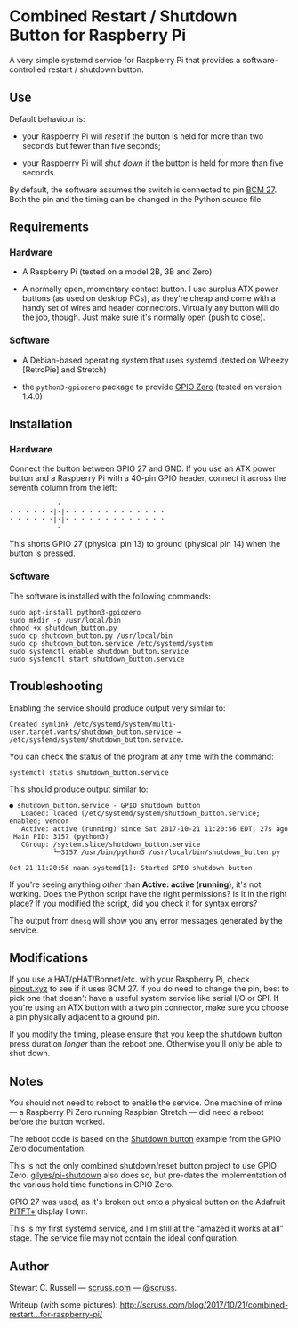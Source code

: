 # Combined Restart / Shutdown Button for Raspberry Pi

A very simple systemd service for Raspberry Pi that provides a
software-controlled restart / shutdown button.

## Use

Default behaviour is:

* your Raspberry Pi will *reset* if the button is held for more than two
  seconds but fewer than five seconds;

* your Raspberry Pi will *shut down* if the button is held for more than five
  seconds.

By default, the software assumes the switch is connected to pin [BCM
27](https://pinout.xyz/pinout/pin13_gpio27#). Both the pin and the
timing can be changed in the Python source file.

## Requirements

### Hardware

* A Raspberry Pi (tested on a model 2B, 3B and Zero)

* A normally open, momentary contact button. I use surplus ATX power
  buttons (as used on desktop PCs), as they're cheap and come with a
  handy set of wires and header connectors. Virtually any button will
  do the job, though. Just make sure it's normally open (push to close).

### Software

* A Debian-based operating system that uses systemd (tested on Wheezy
  [RetroPie] and Stretch)
  
* the `python3-gpiozero` package to provide [GPIO
  Zero](https://gpiozero.readthedocs.io/en/stable/) (tested on version 1.4.0)

## Installation

### Hardware

Connect the button between GPIO 27 and GND. If you use an ATX power
button and a Raspberry Pi with a 40-pin GPIO header, connect it across
the seventh column from the left:

                -
    · · · · · ·|·|· · · · · · · · · · · · · 
    · · · · · ·|·|· · · · · · · · · · · · · 
                -

This shorts GPIO 27 (physical pin 13) to ground (physical pin 14) when
the button is pressed.
			  
### Software

The software is installed with the following commands:

    sudo apt-install python3-gpiozero
    sudo mkdir -p /usr/local/bin
	chmod +x shutdown_button.py
	sudo cp shutdown_button.py /usr/local/bin
	sudo cp shutdown_button.service /etc/systemd/system
	sudo systemctl enable shutdown_button.service
	sudo systemctl start shutdown_button.service

## Troubleshooting

Enabling the service should produce output very similar to:

    Created symlink /etc/systemd/system/multi-user.target.wants/shutdown_button.service → /etc/systemd/system/shutdown_button.service.

You can check the status of the program at any time with the command:
	
	systemctl status shutdown_button.service

This should produce output similar to:
	
    ● shutdown_button.service - GPIO shutdown button
       Loaded: loaded (/etc/systemd/system/shutdown_button.service; enabled; vendor 
       Active: active (running) since Sat 2017-10-21 11:20:56 EDT; 27s ago
     Main PID: 3157 (python3)
       CGroup: /system.slice/shutdown_button.service
               └─3157 /usr/bin/python3 /usr/local/bin/shutdown_button.py

    Oct 21 11:20:56 naan systemd[1]: Started GPIO shutdown button.

If you're seeing anything *other* than **Active: active (running)**,
it's not working. Does the Python script have the right permissions?
Is it in the right place? If you modified the script, did you check it
for syntax errors?

The output from `dmesg` will show you any error messages generated by
the service.

## Modifications

If you use a HAT/pHAT/Bonnet/etc. with your Raspberry Pi, check
[pinout.xyz](https://pinout.xyz/) to see if it uses BCM 27. If you do
need to change the pin, best to pick one that doesn't have a useful
system service like serial I/O or SPI. If you're using an ATX button
with a two pin connector, make sure you choose a pin physically
adjacent to a ground pin.

If you modify the timing, please ensure that you keep the shutdown
button press duration *longer* than the reboot one. Otherwise you'll
only be able to shut down.

## Notes

You should not need to reboot to enable the service. One machine of
mine — a Raspberry Pi Zero running Raspbian Stretch — did need a
reboot before the button worked.

The reboot code is based on the [Shutdown
button](https://gpiozero.readthedocs.io/en/stable/recipes.html#shutdown-button)
example from the GPIO Zero documentation.

This is not the only combined shutdown/reset button project to use
GPIO Zero. [gilyes/pi-shutdown](https://github.com/gilyes/pi-shutdown)
also does so, but pre-dates the implementation of the various hold
time functions in GPIO Zero.

GPIO 27 was used, as it's broken out onto a physical button on the Adafruit [PiTFT+](http://adafru.it/2423) display I own.

This is my first systemd service, and I'm still at the “amazed it
works at all” stage. The service file may not contain the ideal
configuration.

## Author

Stewart C. Russell — [scruss.com](https://scruss.com/blog/) —
[@scruss](https://twitter.com/scruss).

Writeup (with some pictures):  http://scruss.com/blog/2017/10/21/combined-restart…for-raspberry-pi/
